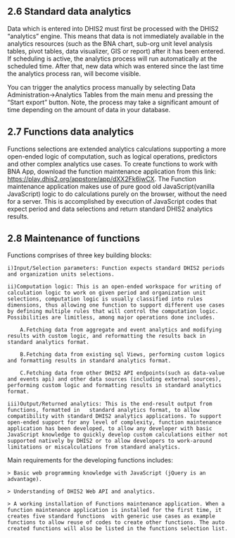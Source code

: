 ## 2.6 Standard data analytics

Data which is entered into DHIS2 must first be processed with the DHIS2 “analytics” engine. This means that data is not immediately available in the analytics resources (such as the BNA chart, sub-org unit level analysis tables, pivot tables, data visualizer, GIS or report) after it has been entered. If scheduling is active, the analytics process will run automatically at the scheduled time. After that, new data which was entered since the last time the analytics process ran, will become visible.

You can trigger the analytics process manually by selecting Data Administration->Analytics Tables from the main menu and pressing the “Start export” button. Note, the process may take a significant amount of time depending on the amount of data in your database.

## 2.7 Functions data analytics

Functions selections are extended analytics calculations supporting a more open-ended logic of computation, such as logical operations, predictors and other complex analytics use cases. To create functions to work with BNA App, download the function maintenance application from this link: https://play.dhis2.org/appstore/app/dXX2Fk6jwCX. The Function maintenance application makes use of pure good old JavaScript(vanilla JavaScript) logic to do calculations purely on the browser, without the need for a server. This is accomplished by execution of JavaScript codes that expect period and data selections and return standard DHIS2 analytics results.

## 2.8 Maintenance of functions

Functions comprises of three key building blocks:

    i)Input/Selection parameters: Function expects standard DHIS2 periods and organization units selections.

    ii)Computation logic: This is an open-ended workspace for writing of calculation logic to work on given period and organization unit selections, computation logic is usually classified into rules dimensions, thus allowing one function to support different use cases by defining multiple rules that will control the computation logic. Possibilities are limitless, among major operations done includes.

        A.Fetching data from aggregate and event analytics and modifying results with custom logic, and reformatting the results back in standard analytics format.

        B.Fetching data from existing sql Views, performing custom logics and formatting results in standard analytics format.

        C.Fetching data from other DHIS2 API endpoints(such as data-value and events api) and other data sources (including external sources), performing custom logic and formatting results in standard analytics format.

    iii)Output/Returned analytics: This is the end-result output from functions, formatted in 	standard analytics format, to allow compatibility with standard DHIS2 analytics applications. To support open-ended support for any level of complexity, function maintenance application has been developed, to allow any developer with basic JavaScript knowledge to quickly develop custom calculations either not supported natively by DHIS2 or to allow developers to work-around limitations or miscalculations from standard analytics.

Main requirements for the developing functions includes:

    > Basic web programming knowledge with JavaScript (jQuery is an advantage).

    > Understanding of DHIS2 Web API and analytics.

    > A working installation of Functions maintenance application. When a function maintenance application is installed for the first time, it creates five standard functions  with generic use cases as example functions to allow reuse of codes to create other functions. The auto created functions will also be listed in the functions selection list.
